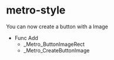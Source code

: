 # metro-style
You can now create a button with a Image

* Func Add
  - _Metro_ButtonImageRect
  - _Metro_CreateButtonImage
